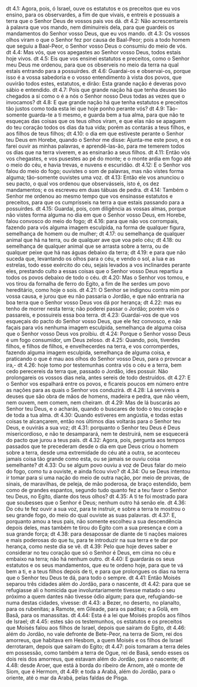 dt 4.1: Agora, pois, ó Israel, ouve os estatutos e os preceitos que eu vos ensino, para os observardes, a fim de que vivais, e entreis e possuais a terra que o Senhor Deus de vossos pais vos dá.
dt 4.2: Não acrescentareis à palavra que vos mando, nem diminuireis dela, para que guardeis os mandamentos do Senhor vosso Deus, que eu vos mando.
dt 4.3: Os vossos olhos viram o que o Senhor fez por causa de Baal-Peor; pois a todo homem que seguiu a Baal-Peor, o Senhor vosso Deus o consumiu do meio de vós.
dt 4.4: Mas vós, que vos apegastes ao Senhor vosso Deus, todos estais hoje vivos.
dt 4.5: Eis que vos ensinei estatutos e preceitos, como o Senhor meu Deus me ordenou, para que os observeis no meio da terra na qual estais entrando para a possuirdes.
dt 4.6: Guardai-os e observai-os, porque isso é a vossa sabedoria e o vosso entendimento à vista dos povos, que ouvirão todos estes, estatutos, e dirão: Esta grande nação é deveras povo sábio e entendido.
dt 4.7: Pois que grande nação há que tenha deuses tão chegados a si como o é a nós o Senhor nosso Deus todas as vezes que o invocamos?
dt 4.8: E que grande nação há que tenha estatutos e preceitos tão justos como toda esta lei que hoje ponho perante vós?
dt 4.9: Tão-somente guarda-te a ti mesmo, e guarda bem a tua alma, para que não te esqueças das coisas que os teus olhos viram, e que elas não se apaguem do teu coração todos os dias da tua vida; porém as contarás a teus filhos, e aos filhos de teus filhos;
dt 4.10: o dia em que estiveste perante o Senhor teu Deus em Horebe, quando o Senhor me disse: Ajunta-me este povo, e os farei ouvir as minhas palavras, e aprendê-las-ão, para me temerem todos os dias que na terra viverem, e as ensinarão a seus filhos.
dt 4.11: Então vós vos chegastes, e vos pusestes ao pé do monte; e o monte ardia em fogo até o meio do céu, e havia trevas, e nuvens e escuridão.
dt 4.12: E o Senhor vos falou do meio do fogo; ouvistes o som de palavras, mas não vistes forma alguma; tão-somente ouvistes uma voz.
dt 4.13: Então ele vos anunciou o seu pacto, o qual vos ordenou que observásseis, isto é, os dez mandamentos; e os escreveu em duas tábuas de pedra.
dt 4.14: Também o Senhor me ordenou ao mesmo tempo que vos ensinasse estatutos e preceitos, para que os cumprísseis na terra a que estais passando para a possuirdes.
dt 4.15: Guardai, pois, com diligência as vossas almas, porque não vistes forma alguma no dia em que o Senhor vosso Deus, em Horebe, falou convosco do meio do fogo;
dt 4.16: para que não vos corrompais, fazendo para vós alguma imagem esculpida, na forma de qualquer figura, semelhança de homem ou de mulher;
dt 4.17: ou semelhança de qualquer animal que há na terra, ou de qualquer ave que voa pelo céu;
dt 4.18: ou semelhança de qualquer animal que se arrasta sobre a terra, ou de qualquer peixe que há nas águas debaixo da terra;
dt 4.19: e para que não suceda que, levantando os olhos para o céu, e vendo o sol, a lua e as estrelas, todo esse exército do céu, sejais levados a vos inclinardes perante eles, prestando culto a essas coisas que o Senhor vosso Deus repartiu a todos os povos debaixo de todo o céu.
dt 4.20: Mas o Senhor vos tomou, e vos tirou da fornalha de ferro do Egito, a fim de lhe serdes um povo hereditário, como hoje o sois.
dt 4.21: O Senhor se indignou contra mim por vossa causa, e jurou que eu não passaria o Jordão, e que não entraria na boa terra que o Senhor vosso Deus vos dá por herança;
dt 4.22: mas eu tenho de morrer nesta terra; não poderei passar o Jordão; porém vós o passareis, e possuireis essa boa terra.
dt 4.23: Guardai-vos de que vos esqueçais do pacto do Senhor vosso Deus, que ele fez convosco, e não façais para vós nenhuma imagem esculpida, semelhança de alguma coisa que o Senhor vosso Deus vos proibiu.
dt 4.24: Porque o Senhor vosso Deus é um fogo consumidor, um Deus zeloso.
dt 4.25: Quando, pois, tiverdes filhos, e filhos de filhos, e envelhecerdes na terra, e vos corromperdes, fazendo alguma imagem esculpida, semelhança de alguma coisa, e praticando o que é mau aos olhos do Senhor vosso Deus, para o provocar a ira,-
dt 4.26: hoje tomo por testemunhas contra vós o céu e a terra, bem cedo perecereis da terra que, passado o Jordão, ides possuir. Não prolongareis os vossos dias nela, antes sereis de todo destruídos.
dt 4.27: E o Senhor vos espalhará entre os povos, e ficareis poucos em número entre as nações para as quais o Senhor vos conduzirá.
dt 4.28: Lá servireis a deuses que são obra de mãos de homens, madeira e pedra, que não vêem, nem ouvem, nem comem, nem cheiram.
dt 4.29: Mas de lá buscarás ao Senhor teu Deus, e o acharás, quando o buscares de todo o teu coração e de toda a tua alma.
dt 4.30: Quando estiveres em angústia, e todas estas coisas te alcançarem, então nos últimos dias voltarás para o Senhor teu Deus, e ouvirás a sua voz;
dt 4.31: porquanto o Senhor teu Deus é Deus misericordioso, e não te desamparará, nem te destruirá, nem se esquecerá do pacto que jurou a teus pais.
dt 4.32: Agora, pois, pergunta aos tempos passados que te precederam desde o dia em que Deus criou o homem sobre a terra, desde uma extremidade do céu até a outra, se aconteceu jamais coisa tão grande como esta, ou se jamais se ouviu coisa semelhante?
dt 4.33: Ou se algum povo ouviu a voz de Deus falar do meio do fogo, como tu a ouviste, e ainda ficou vivo?
dt 4.34: Ou se Deus intentou ir tomar para si uma nação do meio de outra nação, por meio de provas, de sinais, de maravilhas, de peleja, de mão poderosa, de braço estendido, bem como de grandes espantos, segundo tudo quanto fez a teu favor o Senhor teu Deus, no Egito, diante dos teus olhos?
dt 4.35: A ti te foi mostrado para que soubesses que o Senhor é Deus; nenhum outro há senão ele.
dt 4.36: Do céu te fez ouvir a sua voz, para te instruir, e sobre a terra te mostrou o seu grande fogo, do meio do qual ouviste as suas palavras.
dt 4.37: E, porquanto amou a teus pais, não somente escolheu a sua descendência depois deles, mas também te tirou do Egito com a sua presença e com a sua grande força;
dt 4.38: para desapossar de diante de ti nações maiores e mais poderosas do que tu, para te introduzir na sua terra e te dar por herança, como neste dia se vê.
dt 4.39: Pelo que hoje deves saber e considerar no teu coração que só o Senhor é Deus, em cima no céu e embaixo na terra; não há nenhum outro.
dt 4.40: E guardarás os seus estatutos e os seus mandamentos, que eu te ordeno hoje, para que te vá bem a ti, e a teus filhos depois de ti, e para que prolongues os dias na terra que o Senhor teu Deus te dá, para todo o sempre.
dt 4.41: Então Moisés separou três cidades além do Jordão, para o nascente,
dt 4.42: para que se refugiasse ali o homicida que involuntariamente tivesse matado o seu próximo a quem dantes não tivesse ódio algum; para que, refugiando-se numa destas cidades, vivesse:
dt 4.43: a Bezer, no deserto, no planalto, para os rubenitas; a Ramote, em Gileade, para os paditas; e a Golã, em Basã, para os manassitas.
dt 4.44: Esta é a lei que Moisés propôs aos filhos de Israel;
dt 4.45: estes são os testemunhos, os estatutos e os preceitos que Moisés falou aos filhos de Israel, depois que saíram do Egito,
dt 4.46: além do Jordão, no vale defronte de Bete-Peor, na terra de Siom, rei dos amorreus, que habitava em Hesbom, a quem Moisés e os filhos de Israel derrotaram, depois que saíram do Egito;
dt 4.47: pois tomaram a terra deles em possessão, como também a terra de Ogue, rei de Basã, sendo esses os dois reis dos amorreus, que estavam além do Jordão, para o nascente;
dt 4.48: desde Aroer, que está à borda do ribeiro de Arnom, até o monte de Siom, que é Hermom,
dt 4.49: e toda a Arabá, além do Jordão, para o oriente, até o mar da Arabá, pelas faldas de Pisga.
